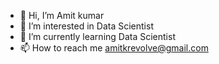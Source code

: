 - 👋 Hi, I’m Amit kumar
- 👀 I’m interested in Data Scientist
- 🌱 I’m currently learning Data Scientist
- 📫 How to reach me amitkrevolve@gmail.com

<!---
justamitkrr/justamitkrr is a ✨ special ✨ repository because its `README.md` (this file) appears on your GitHub profile.
You can click the Preview link to take a look at your changes.
--->
